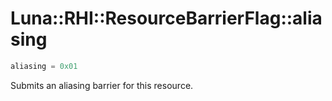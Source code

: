# Luna::RHI::ResourceBarrierFlag::aliasing

```c++
aliasing = 0x01
```

Submits an aliasing barrier for this resource. 

